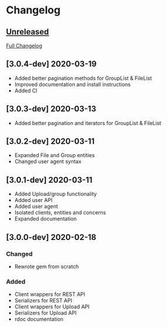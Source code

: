 # Changelog

## [Unreleased](https://github.com/uploadcare/uploadcare-ruby/tree/develop)

[Full Changelog](https://github.com/uploadcare/uploadcare-ruby/compare/0baded5593869f1d741f0fff22c58814970726b2...HEAD)

## [3.0.4-dev] 2020-03-19

- Added better pagination methods for GroupList & FileList
- Improved documentation and install instructions
- Added CI

## [3.0.3-dev] 2020-03-13
- Added better pagination and iterators for GroupList & FileList

## [3.0.2-dev] 2020-03-11

- Expanded File and Group entities
- Changed user agent syntax

## [3.0.1-dev] 2020-03-11

- Added Upload/group functionality
- Added user API
- Added user agent
- Isolated clients, entities and concerns
- Expanded documentation
## [3.0.0-dev] 2020-02-18
### Changed
- Rewrote gem from scratch

### Added

- Client wrappers for REST API
- Serializers for REST API
- Client wrappers for Upload API
- Serializers for Upload API
- rdoc documentation
